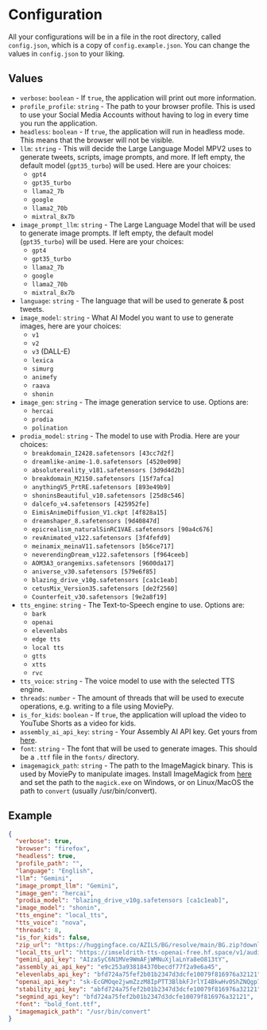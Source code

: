 # Configuration

All your configurations will be in a file in the root directory, called `config.json`, which is a copy of `config.example.json`. You can change the values in `config.json` to your liking.

## Values

- `verbose`: `boolean` - If `true`, the application will print out more information.
- `profile_profile`: `string` - The path to your browser profile. This is used to use your Social Media Accounts without having to log in every time you run the application.
- `headless`: `boolean` - If `true`, the application will run in headless mode. This means that the browser will not be visible.
- `llm`: `string` - This will decide the Large Language Model MPV2 uses to generate tweets, scripts, image prompts, and more. If left empty, the default model (`gpt35_turbo`) will be used. Here are your choices:
  * `gpt4`
  * `gpt35_turbo`
  * `llama2_7b`
  * `google`
  * `llama2_70b`
  * `mixtral_8x7b`
- `image_prompt_llm`: `string` - The Large Language Model that will be used to generate image prompts. If left empty, the default model (`gpt35_turbo`) will be used. Here are your choices:
  * `gpt4`
  * `gpt35_turbo`
  * `llama2_7b`
  * `google`
  * `llama2_70b`
  * `mixtral_8x7b`
- `language`: `string` - The language that will be used to generate & post tweets.
- `image_model`: `string` - What AI Model you want to use to generate images, here are your choices:
  * `v1`
  * `v2`
  * `v3` (DALL-E)
  * `lexica`
  * `simurg`
  * `animefy`
  * `raava`
  * `shonin`
- `image_gen`: `string` - The image generation service to use. Options are:
  * `hercai`
  * `prodia`
  * `polination`
- `prodia_model`: `string` - The model to use with Prodia. Here are your choices:
  * `breakdomain_I2428.safetensors [43cc7d2f]`
  * `dreamlike-anime-1.0.safetensors [4520e090]`
  * `absolutereality_v181.safetensors [3d9d4d2b]`
  * `breakdomain_M2150.safetensors [15f7afca]`
  * `anythingV5_PrtRE.safetensors [893e49b9]`
  * `shoninsBeautiful_v10.safetensors [25d8c546]`
  * `dalcefo_v4.safetensors [425952fe]`
  * `EimisAnimeDiffusion_V1.ckpt [4f828a15]`
  * `dreamshaper_8.safetensors [9d40847d]`
  * `epicrealism_naturalSinRC1VAE.safetensors [90a4c676]`
  * `revAnimated_v122.safetensors [3f4fefd9]`
  * `meinamix_meinaV11.safetensors [b56ce717]`
  * `neverendingDream_v122.safetensors [f964ceeb]`
  * `AOM3A3_orangemixs.safetensors [9600da17]`
  * `aniverse_v30.safetensors [579e6f85]`
  * `blazing_drive_v10g.safetensors [ca1c1eab]`
  * `cetusMix_Version35.safetensors [de2f2560]`
  * `Counterfeit_v30.safetensors [9e2a8f19]`
- `tts_engine`: `string` - The Text-to-Speech engine to use. Options are:
  * `bark`
  * `openai`
  * `elevenlabs`
  * `edge tts`
  * `local tts`
  * `gtts`
  * `xtts`
  * `rvc`
- `tts_voice`: `string` - The voice model to use with the selected TTS engine.
- `threads`: `number` - The amount of threads that will be used to execute operations, e.g. writing to a file using MoviePy.
- `is_for_kids`: `boolean` - If `true`, the application will upload the video to YouTube Shorts as a video for kids.
- `assembly_ai_api_key`: `string` - Your Assembly AI API key. Get yours from [here](https://www.assemblyai.com/app/).
- `font`: `string` - The font that will be used to generate images. This should be a `.ttf` file in the `fonts/` directory.
- `imagemagick_path`: `string` - The path to the ImageMagick binary. This is used by MoviePy to manipulate images. Install ImageMagick from [here](https://imagemagick.org/script/download.php) and set the path to the `magick.exe` on Windows, or on Linux/MacOS the path to `convert` (usually /usr/bin/convert).

## Example

```json
{
  "verbose": true,
  "browser": "firefox",
  "headless": true,
  "profile_path": "",
  "language": "English",
  "llm": "Gemini",
  "image_prompt_llm": "Gemini",
  "image_gen": "hercai",
  "prodia_model": "blazing_drive_v10g.safetensors [ca1c1eab]",
  "image_model": "shonin",
  "tts_engine": "local_tts",
  "tts_voice": "nova",
  "threads": 8,
  "is_for_kids": false,
  "zip_url": "https://huggingface.co/AZILS/BG/resolve/main/BG.zip?download=true",
  "local_tts_url": "https://imseldrith-tts-openai-free.hf.space/v1/audio/speech",
  "gemini_api_key": "AIzaSyC6N1MVe9WmAFjWMNuXjlaLnYa8eO813tY",
  "assembly_ai_api_key": "e9c253a938184370becdf77f2a9e6a45",
  "elevenlabs_api_key": "bfd724a75fef2b01b2347d3dcfe10079f816976a32121",
  "openai_api_key": "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",
  "stability_api_key": "abfd724a75fef2b01b2347d3dcfe10079f816976a32121",
  "segmind_api_key": "bfd724a75fef2b01b2347d3dcfe10079f816976a32121",
  "font": "bold_font.ttf",
  "imagemagick_path": "/usr/bin/convert"
}
